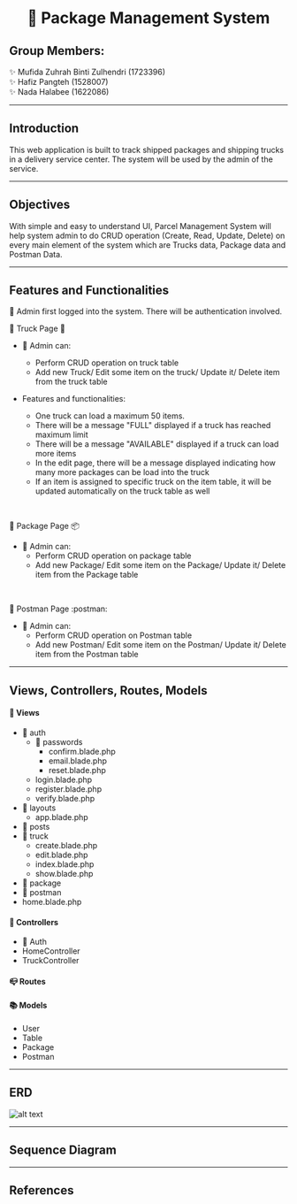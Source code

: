 
# <div align="center"> :truck: Package Management System </div>

## Group Members:

:sparkles: Mufida Zuhrah Binti Zulhendri (1723396) <br/>
:sparkles: Hafiz Pangteh (1528007) <br/>
:sparkles: Nada Halabee (1622086) 

---

## Introduction

This web application is built to track shipped packages and shipping trucks in a delivery service center. The system will be used by the admin of the service. 

---

## Objectives

With simple and easy to understand UI, Parcel Management System will help system admin to do CRUD operation (Create, Read, Update, Delete) on every main element of the system which are Trucks data, Package data and Postman Data.

---

## Features and Functionalities

:pushpin: Admin first logged into the system. There will be authentication involved. <br />

:pushpin: Truck Page :truck: <br />

- :man: Admin can: <br/>
  * Perform CRUD operation on truck table
  * Add new Truck/ Edit some item on the truck/ Update it/ Delete item from the truck table

- Features and functionalities:
  * One truck can load a maximum 50 items.
  * There will be a message "FULL" displayed if a truck has reached maximum limit
  * There will be a message "AVAILABLE" displayed if a truck can load more items
  * In the edit page, there will be a message displayed indicating how many more packages can be load into the truck
  * If an item is assigned to specific truck on the item table, it will be updated automatically on the truck table as well
  
<br />

:pushpin: Package Page :package:

- :man: Admin can:
  * Perform CRUD operation on package table
  * Add new Package/ Edit some item on the Package/ Update it/ Delete item from the Package table
  
<br />
  
:pushpin: Postman Page :postman:

- :man: Admin can:
  * Perform CRUD operation on Postman table
  * Add new Postman/ Edit some item on the Postman/ Update it/ Delete item from the Postman table

---

## Views, Controllers, Routes, Models

#### :scroll: Views
- :file_folder: auth
    * :file_folder: passwords
        * confirm.blade.php
        * email.blade.php
        * reset.blade.php
  * login.blade.php
  * register.blade.php
  * verify.blade.php
- :file_folder: layouts
  * app.blade.php
- :file_folder: posts
- :file_folder: truck
  * create.blade.php
  * edit.blade.php
  * index.blade.php
  * show.blade.php
- :file_folder: package
- :file_folder: postman
- home.blade.php

#### :hammer: Controllers
- :file_folder: Auth
- HomeController
- TruckController

#### :mailbox_closed: Routes

#### :books: Models
- User
- Table
- Package
- Postman

---

## ERD

![alt text](https://github.com/[MZ071999]/[WEBDEV_PROJECT]/blob/[master]/erd.jpg?raw=true)

---

## Sequence Diagram

---

## References
